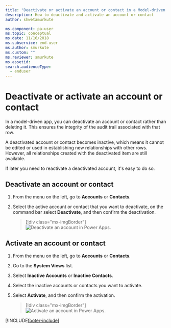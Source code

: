 ```yaml
---
title: "Deactivate or activate an account or contact in a Model-driven app| MicrosoftDocs"
description: How to deactivate and activate an account or contact
author: shwetamurkute

ms.component: pa-user
ms.topic: conceptual
ms.date: 11/16/2018
ms.subservice: end-user
ms.author: smurkute
ms.custom: ""
ms.reviewer: smurkute
ms.assetid: 
search.audienceType: 
  - enduser
---
```


# Deactivate or activate an account or contact

In a model-driven app, you can deactivate an account or contact rather than deleting it. This ensures the integrity of the audit trail associated with that row.  
  
A deactivated account or contact becomes inactive, which means it cannot be edited or used in establishing new relationships with other rows. However, all relationships created with the deactivated item are still available.  
  
If later you need to reactivate a deactivated account, it's easy to do so.   
  
## Deactivate an account or contact 
  
1.  From the menu on the left, go to **Accounts** or **Contacts**.  
  
2.  Select the active account or contact that you want to deactivate, on the command bar select **Deactivate**, and then confirm the deactivation.

    > [!div class="mx-imgBorder"]
    > ![Deactivate an account in Power Apps.](media/DeactiveAccounts.png "Deactivate an account in Power Apps")


## Activate an account or contact  
  
1.  From the menu on the left, go to **Accounts** or **Contacts**. 
  
2.  Go to the **System Views** list.

3.  Select **Inactive Accounts** or **Inactive Contacts**.  
  
4.  Select the inactive accounts or contacts you want to activate.

5.  Select **Activate**, and then confirm the activation.  

    > [!div class="mx-imgBorder"]
    > ![Activate an account in Power Apps.](media/ActiveAccounts.png "Activate an account in Power Apps")  





[!INCLUDE[footer-include](../includes/footer-banner.md)]
